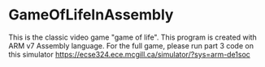 # GameOfLifeInAssembly
This is the classic video game "game of life". This program is created with ARM v7 Assembly language. For the full game, please run part 3 code on this simulator https://ecse324.ece.mcgill.ca/simulator/?sys=arm-de1soc
